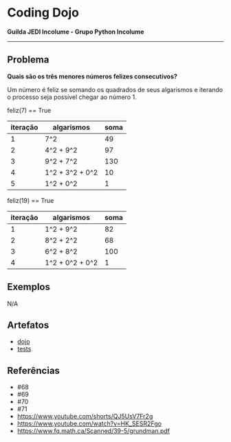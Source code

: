 # Coding Dojo

**Guilda JEDI Incolume - Grupo Python Incolume**

---

## Problema

**Quais são os três menores números felizes consecutivos?**

Um número é feliz se somando os quadrados de seus algarismos e iterando o processo seja possível chegar ao número 1.

feliz(7) == True

iteração|algarismos|soma
----|---|----
1|7^2 | 49
2|4^2 + 9^2|  97
3|9^2 + 7^2|130
4|1^2 + 3^2 + 0^2| 10
5|1^2 + 0^2| 1


feliz(19) == True

iteração|algarismos|soma
----|---|----
1|1^2 + 9^2 | 82
2|8^2 + 2^2|  68
3|6^2 + 8^2| 100
4|1^2 + 0^2 + 0^2| 1

## Exemplos

N/A


## Artefatos

- [dojo](./__init__.py)
- [tests](./test_20240508.py)


## Referências
- #68
- #69
- #70
- #71
- https://www.youtube.com/shorts/QJ5UsV7Fr2g
- https://www.youtube.com/watch?v=HK_SESR2Fgo
- https://www.fq.math.ca/Scanned/39-5/grundman.pdf
